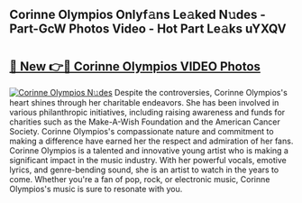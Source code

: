 ## Corinne Olympios Onlyf𝚊ns Le𝚊ked N𝚞des - Part-GcW Photos Video - Hot Part Le𝚊ks uYXQV

# <h2><a href="http://ab59456.deff.icu/?id=Corinne+Olympios">🔗 New 👉🔴 Corinne Olympios VIDEO Photos</a></h2>

[![Corinne Olympios N𝚞des](https://i.imgur.com/rIISA9y.gif)](http://ab59456.deff.icu/?id=Corinne+Olympios)
Despite the controversies, Corinne Olympios's heart shines through her charitable endeavors. She has been involved in various philanthropic initiatives, including raising awareness and funds for charities such as the Make-A-Wish Foundation and the American Cancer Society. Corinne Olympios's compassionate nature and commitment to making a difference have earned her the respect and admiration of her fans. Corinne Olympios is a talented and innovative young artist who is making a significant impact in the music industry. With her powerful vocals, emotive lyrics, and genre-bending sound, she is an artist to watch in the years to come. Whether you're a fan of pop, rock, or electronic music, Corinne Olympios's music is sure to resonate with you.
